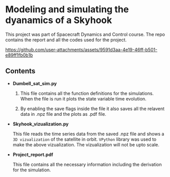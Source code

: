 # Modeling and simulating the dyanamics of a Skyhook

This project was part of Spacecraft Dynamics and Control course. The repo contains the report and all the codes used for the project.

https://github.com/user-attachments/assets/9591d3aa-4e19-46ff-b501-e89ff1fb0b1b


## Contents
- **Dumbell_sat_sim.py**

    1. This file contains all the function definitions for the simulations. When the file is run it plots the state variable time evolution.
  
    2. By enabling the save flags inside the file it also saves all the relavent data in .npz file and the plots as .pdf file.

- **Skyhook_vizualization.py**

     This file reads the time series data from the saved .npz file and shows a `3D vizualization` of the satellite in orbit.
     `VPython` library was used to make the above vizualization. The vizualization will not be upto scale.

- **Project_report.pdf**

    This file contains all the necessary information including the derivation for the simulation.
